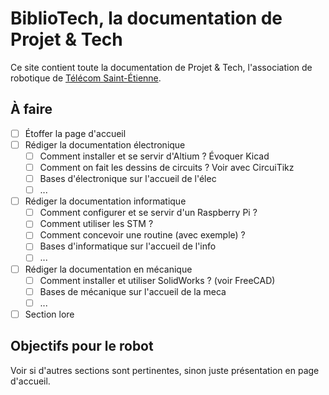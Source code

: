 # BiblioTech, la documentation de Projet & Tech

Ce site contient toute la documentation de Projet & Tech, l'association de robotique de [Télécom Saint-Étienne](https://www.telecom-st-etienne.fr/).

<script type="text/tikz">
\usepackage{circuitikz}

\begin{circuitikz}[american, voltage shift=0.5]
\draw (0,0)
to[isource, l=$I_0$, v=$V_0$] (0,3)
to[short, -*, i=$I_0$] (2,3)
to[R=$R_1$, i>_=$i_1$] (2,0) -- (0,0);
\draw (2,3) -- (4,3)
to[R=$R_2$, i>_=$i_2$]
(4,0) to[short, -*] (2,0);
\end{circuitikz}

</script>

## À faire

- [ ] Étoffer la page d'accueil
- [ ] Rédiger la documentation électronique
    - [ ] Comment installer et se servir d'Altium ? Évoquer Kicad
    - [ ] Comment on fait les dessins de circuits ? Voir avec CircuiTikz
    - [ ] Bases d'électronique sur l'accueil de l'élec
    - [ ] ...
- [ ] Rédiger la documentation informatique
    - [ ] Comment configurer et se servir d'un Raspberry Pi ?
    - [ ] Comment utiliser les STM ?
    - [ ] Comment concevoir une routine (avec exemple) ?
    - [ ] Bases d'informatique sur l'accueil de l'info
    - [ ] ...
- [ ] Rédiger la documentation en mécanique
    - [ ] Comment installer et utiliser SolidWorks ? (voir FreeCAD)
    - [ ] Bases de mécanique sur l'accueil de la meca
    - [ ] ...
- [ ] Section lore

## Objectifs pour le robot

<!--Liste de tâches avec tous les points à faire du robot et leur état-->

Voir si d'autres sections sont pertinentes, sinon juste présentation en page d'accueil.
